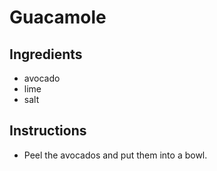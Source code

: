 # Guacamole
## Ingredients
* avocado
* lime
* salt
## Instructions
* Peel the avocados and put them into a bowl.
